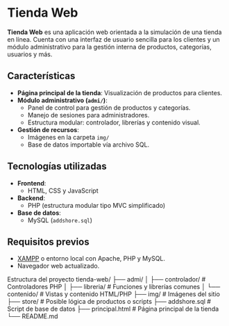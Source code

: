 # Tienda Web

**Tienda Web** es una aplicación web orientada a la simulación de una tienda en línea. Cuenta con una interfaz de usuario sencilla para los clientes y un módulo administrativo para la gestión interna de productos, categorías, usuarios y más.

## Características

- **Página principal de la tienda**: Visualización de productos para clientes.
- **Módulo administrativo (`admi/`)**:
  - Panel de control para gestión de productos y categorías.
  - Manejo de sesiones para administradores.
  - Estructura modular: controlador, librerías y contenido visual.
- **Gestión de recursos**:
  - Imágenes en la carpeta `img/`
  - Base de datos importable vía archivo SQL.

## Tecnologías utilizadas

- **Frontend**:
  - HTML, CSS y JavaScript
- **Backend**:
  - PHP (estructura modular tipo MVC simplificado)
- **Base de datos**:
  - MySQL (`addshore.sql`)

## Requisitos previos

- [XAMPP](https://www.apachefriends.org/index.html) o entorno local con Apache, PHP y MySQL.
- Navegador web actualizado.

Estructura del proyecto
tienda-web/
├── admi/
│   ├── controlador/     # Controladores PHP
│   ├── libreria/        # Funciones y librerías comunes
│   └── contenido/       # Vistas y contenido HTML/PHP
├── img/                 # Imágenes del sitio
├── store/               # Posible lógica de productos o scripts
├── addshore.sql         # Script de base de datos
├── principal.html       # Página principal de la tienda
└── README.md
